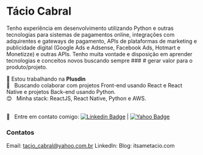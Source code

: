 # Tácio Cabral

Tenho experiência em desenvolvimento utilizando Python e outras
tecnologias para sistemas de pagamentos online, integrações com adquirentes e
gateways de pagamento, APIs de plataformas de marketing e publicidade digital (Google
Ads e Adsense, Facebook Ads, Hotmart e Monetizze) e outras APIs. Tenho muita vontade e disposição em aprender tecnologias e conceitos novos buscando sempre ### # gerar valor para o produto/projeto.

:rocket: Estou trabalhando na **Plusdin** 
<br /> :blue_heart: &nbsp; Buscando colaborar com projetos Front-end usando React e React Native e projetos Back-end usando Python.
<br /> :blush: &nbsp; Minha stack: ReactJS, React Native, Python e AWS.

<br /> :email: &nbsp; Entre em contato comigo: [![Linkedin Badge](https://img.shields.io/badge/-TacioCabral-blue?style=flat-square&logo=Linkedin&logoColor=white&link=https://linkedin.com/in/taciocabral)](https://linkedin.com/in/taciocabral) | [![Yahoo Badge](http://img.shields.io/badge/-T%C3%A1cioCabral-blueviolet?style=flat-square&logo=mail&logoColor=white&link=mailto:tacio_cabral@yahoo.com.br)](mailto:tacio_cabral@yahoo.com.br)



### Contatos
Email: tacio_cabral@yahoo.com.br
LinkedIn: 
Blog: itsametacio.com

### 
